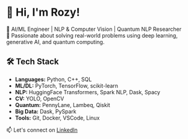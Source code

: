 # 👋 Hi, I'm Rozy!

🔬 AI/ML Engineer | NLP & Computer Vision | Quantum NLP Researcher  
🧠 Passionate about solving real-world problems using deep learning, generative AI, and quantum computing.

## 🛠️ Tech Stack
- **Languages:** Python, C++, SQL
- **ML/DL:** PyTorch, TensorFlow, scikit-learn
- **NLP:** HuggingFace Transformers, Spark NLP, Dask, Spacy
- **CV:** YOLO, OpenCV
- **Quantum:** PennyLane, Lambeq, Qiskit
- **Big Data:** Dask, PySpark
- **Tools:** Git, Docker, VSCode, Linux

📫 Let's connect on [LinkedIn](https://www.linkedin.com/in/rozy-shindra) 
<!--
## 📌 Featured Projects
- 🔐 **Quantum NLP for Privacy-Preserving Text Classification**  
  Secure anonymization and classification using quantum circuits, compared against parallel classical methods (Spark NLP, CUDA, Dask).  
  [GitHub Repo →](link)

- 🤖 **Auto Offset Correction System** (Tata Electronics)  
  Smart offset tuning using ML optimization for CNC machining.  
  [GitHub Repo →](link)

- 🧠 **Advanced Prompt Engineering + NER** (Toshiba)  
  Scalable LLM pipelines with fine-tuned transformer models.  
  [GitHub Repo →](link)

---

📫 Let's connect on [LinkedIn](https://www.linkedin.com/in/your-id)  


<!--
## Hi there 👋
**RozyShindra/RozyShindra** is a ✨ _special_ ✨ repository because its `README.md` (this file) appears on your GitHub profile.

Here are some ideas to get you started:

- 🔭 I’m currently working on ...
- 🌱 I’m currently learning ...
- 👯 I’m looking to collaborate on ...
- 🤔 I’m looking for help with ...
- 💬 Ask me about ...
- 📫 How to reach me: ...
- 😄 Pronouns: ...
- ⚡ Fun fact: ...
-->
